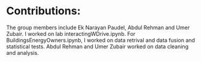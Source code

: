 # Contributions:
The group members include Ek Narayan Paudel, Abdul Rehman and Umer Zubair. I worked on lab interactingWDrive.ipynb. For BuildingsEnergyOwners.ipynb, I worked on data retrival and data fusion and statistical tests. Abdul Rehman and Umer Zubair worked on data cleaning and analysis.
